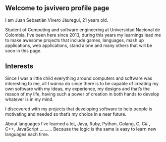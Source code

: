 ## Welcome to jsvivero profile page
I am Juan Sebastián Vivero Jáuregui, 21 years old.

Student of Computing and software engineering at Universidad Nacional de Colombia,  I’ve been here since 2013, during this years my learnings lead me to make awesome projects that include games, languages, mash up applications, web applications, stand alone and many others that will be soon in this page.   

## Interests

Since I was a little child everything around computers and software was interesting to me, all I wanna do since there is to be capable of creating my own software with my ideas, my experience, my designs and that’s the reason of my life, having such a power of creation in both  hands to develop whatever is in my mind.

I discovered with my projects that developing software to help  people is motivating and needed so that’s my choice in a near future.

About languages I’ve learned a lot, Java, Ruby, Python, Golang, C, C# , C++,  JavaScript  ……….
Because the logic is the same is easy to learn new languages each time.



